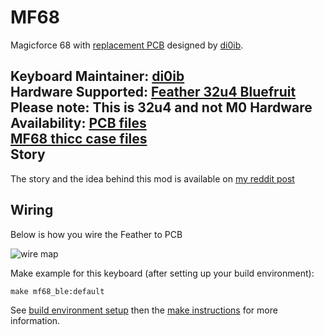 MF68
====

Magicforce 68 with [replacement PCB](https://github.com/di0ib/tmk_keyboard/tree/master/keyboard/mf68) designed by [di0ib](https://github.com/di0ib).

Keyboard Maintainer: [di0ib](http://www.40percent.club)  
Hardware Supported: [Feather 32u4 Bluefruit](https://learn.adafruit.com/adafruit-feather-32u4-bluefruit-le/) 
Please note: This is 32u4 and not M0
Hardware Availability: [PCB files](https://github.com/di0ib/tmk_keyboard/tree/master/keyboard/mf68/pcb)  
[MF68 thicc case files](https://github.com/harshitgoel96/mf68-case-thicc)  
Story
-----

The story and the idea behind this mod is available on [my reddit post](https://www.reddit.com/r/MechanicalKeyboards/comments/7eiiht/guide_i_built_a_bluetooth_enabled_magicforce68_no/)

Wiring
------

Below is how you wire the Feather to PCB

![wire map](https://i.imgur.com/zYOjlTA.png)

Make example for this keyboard (after setting up your build environment):

    make mf68_ble:default

See [build environment setup](https://docs.qmk.fm/build_environment_setup.html) then the [make instructions](https://docs.qmk.fm/make_instructions.html) for more information.
